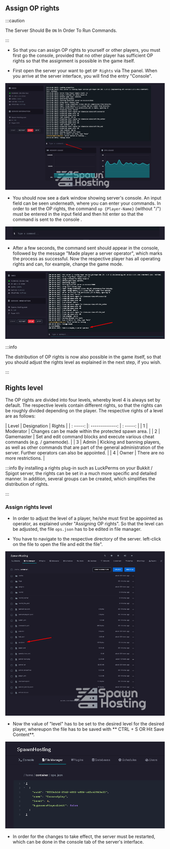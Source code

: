 
## Assign OP rights

:::caution

The Server Should Be ``ON`` In Order To Run Commands.

:::

- So that you can assign OP rights to yourself or other players, you must first go the console, provided that no other player has sufficient OP rights so that the assignment is possible in the game itself.


- First open the server your want to get ``OP Rights`` via The panel. When you arrive at the server interface, you will find the entry "Console".

![](/img/op/op1.png)

- You should now see a dark window showing server's console. An input field can be seen underneath, where you can enter your commands. In order to set the OP rights, the command ``op {Player-Name}`` (without "/") must be entered in the input field and then hit enter so that the command is sent to the console .

![](/img/op/op2.png)

- After a few seconds, the command sent should appear in the console, followed by the message "Made player a server operator", which marks the process as successful. Now the respective player has all operating rights and can, for example, change the game mode.

![](/img/op/op3.png)

:::info

The distribution of OP rights is now also possible in the game itself, so that you should adjust the rights level as explained in the next step, if you wish.

:::

## Rights level

The OP rights are divided into four levels, whereby level 4 is always set by default. The respective levels contain different rights, so that the rights can be roughly divided depending on the player. The respective rights of a level are as follows:

| Level | Designation | Rights |
| : -----: |: -------------: | : -----: |
| 1 | Moderator | Changes can be made within the protected spawn area. |
| 2 | Gamemaster | Set and edit command blocks and execute various cheat commands (e.g. / gamemode). |
| 3 | Admin | Kicking and banning players, as well as other commands that are part of the general administration of the server. Further operators can also be appointed. |
| 4 | Owner | There are no more restrictions. |

:::info
By installing a rights plug-in such as LuckPerms on your Bukkit / Spigot server, the rights can be set in a much more specific and detailed manner. In addition, several groups can be created, which simplifies the distribution of rights.

:::

### Assign rights level

- In order to adjust the level of a player, he/she must first be appointed as operator, as explained under "Assigning OP rights". So that the level can be adjusted, the file ``ops.json`` has to be edited in file manager.

- You have to navigate to the respective directory of the server. left-click on the file to open the file and edit the file".

![](/img/op/op4.png)

- Now the value of "level" has to be set to the desired level for the desired player, whereupon the file has to be saved with ** CTRL + S OR Hit Save Content**.

![](/img/op/op5.png)

- In order for the changes to take effect, the server must be restarted, which can be done in the console tab of the server's interface.